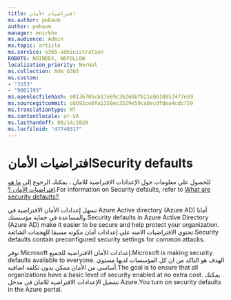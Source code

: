 ```yaml
---
title: افتراضيات الأمان
ms.author: pebaum
author: pebaum
manager: mnirkhe
ms.audience: Admin
ms.topic: article
ms.service: o365-administration
ROBOTS: NOINDEX, NOFOLLOW
localization_priority: Normal
ms.collection: Adm_O365
ms.custom:
- "3153"
- "9001193"
ms.openlocfilehash: e0136705cb17e69c3b26bbf621ebb10852477eb9
ms.sourcegitcommit: c6692ce0fa1358ec3529e59ca0ecdfdea4cdc759
ms.translationtype: MT
ms.contentlocale: ar-SA
ms.lasthandoff: 09/14/2020
ms.locfileid: "47740317"
---
```

# <a name="security-defaults"></a><span data-ttu-id="13f01-102">افتراضيات الأمان</span><span class="sxs-lookup"><span data-stu-id="13f01-102">Security defaults</span></span>

<span data-ttu-id="13f01-103">للحصول علي معلومات حول الإعدادات الافتراضية للامان ، يمكنك الرجوع إلى [ما هو افتراضيات الأمان ؟](https://docs.microsoft.com/azure/active-directory/conditional-access/concept-conditional-access-security-defaults).</span><span class="sxs-lookup"><span data-stu-id="13f01-103">For information on Security defaults, refer to [What are security defaults?](https://docs.microsoft.com/azure/active-directory/conditional-access/concept-conditional-access-security-defaults).</span></span>

<span data-ttu-id="13f01-104">تسهل إعدادات الأمان الافتراضية في Azure Active directory (Azure AD) أمانا والمساعدة في حماية مؤسستك.</span><span class="sxs-lookup"><span data-stu-id="13f01-104">Security defaults in Azure Active Directory (Azure AD) make it easier to be secure and help protect your organization.</span></span> <span data-ttu-id="13f01-105">تحتوي الافتراضيات الامنه علي إعدادات أمان مكونه مسبقا للهجمات الشائعة.</span><span class="sxs-lookup"><span data-stu-id="13f01-105">Security defaults contain preconfigured security settings for common attacks.</span></span>

<span data-ttu-id="13f01-106">توفر Microsoft إعدادات الأمان الافتراضية للجميع.</span><span class="sxs-lookup"><span data-stu-id="13f01-106">Microsoft is making security defaults available to everyone.</span></span> <span data-ttu-id="13f01-107">الهدف هو التاكد من ان كل المؤسسات لديها مستوي أساسي من الأمان ممكن بدون تكلفه اضافيه.</span><span class="sxs-lookup"><span data-stu-id="13f01-107">The goal is to ensure that all organizations have a basic level of security enabled at no extra cost.</span></span> <span data-ttu-id="13f01-108">يمكنك تشغيل الإعدادات الافتراضية للامان في مدخل Azure.</span><span class="sxs-lookup"><span data-stu-id="13f01-108">You turn on security defaults in the Azure portal.</span></span>
